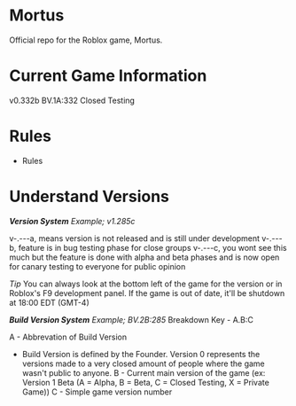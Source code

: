 # Mortus
Official repo for the Roblox game, Mortus.

# Current Game Information
v0.332b
BV.1A:332
Closed Testing

# Rules
- Rules

# Understand Versions
***Version System***
*Example; v1.285c*

v-.---a, means version is not released and is still under development
v-.---b, feature is in bug testing phase for close groups
v-.---c, you wont see this much but the feature is done with alpha and beta phases and is now open for canary testing to everyone for public opinion

*Tip*
You can always look at the bottom left of the game for the version or in Roblox's F9 development panel. If the game is out of date, it'll be shutdown at 18:00 EDT (GMT-4)

***Build Version System***
*Example; BV.2B:285*
Breakdown Key - A.B:C

A - Abbrevation of Build Version
- Build Version is defined by the Founder. Version 0 represents the versions made to a very closed amount of people where the game wasn't public to anyone.
B - Current main version of the game (ex: Version 1 Beta (A = Alpha, B = Beta, C = Closed Testing, X = Private Game))
C - Simple game version number

